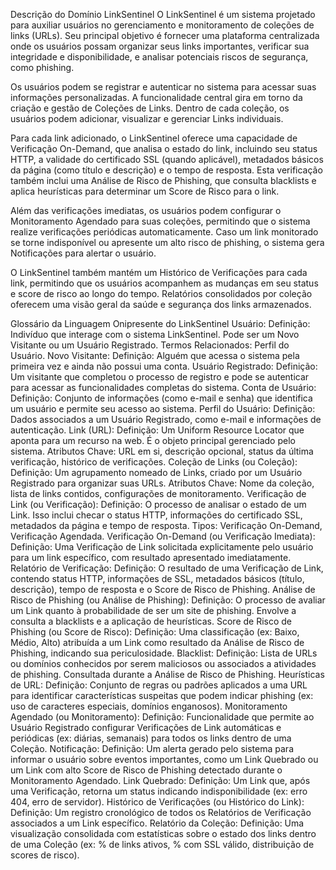 Descrição do Domínio LinkSentinel
O LinkSentinel é um sistema projetado para auxiliar usuários no gerenciamento e monitoramento de coleções de links (URLs). Seu principal objetivo é fornecer uma plataforma centralizada onde os usuários possam organizar seus links importantes, verificar sua integridade e disponibilidade, e analisar potenciais riscos de segurança, como phishing.

Os usuários podem se registrar e autenticar no sistema para acessar suas informações personalizadas. A funcionalidade central gira em torno da criação e gestão de Coleções de Links. Dentro de cada coleção, os usuários podem adicionar, visualizar e gerenciar Links individuais.

Para cada link adicionado, o LinkSentinel oferece uma capacidade de Verificação On-Demand, que analisa o estado do link, incluindo seu status HTTP, a validade do certificado SSL (quando aplicável), metadados básicos da página (como título e descrição) e o tempo de resposta. Esta verificação também inclui uma Análise de Risco de Phishing, que consulta blacklists e aplica heurísticas para determinar um Score de Risco para o link.

Além das verificações imediatas, os usuários podem configurar o Monitoramento Agendado para suas coleções, permitindo que o sistema realize verificações periódicas automaticamente. Caso um link monitorado se torne indisponível ou apresente um alto risco de phishing, o sistema gera Notificações para alertar o usuário.

O LinkSentinel também mantém um Histórico de Verificações para cada link, permitindo que os usuários acompanhem as mudanças em seu status e score de risco ao longo do tempo. Relatórios consolidados por coleção oferecem uma visão geral da saúde e segurança dos links armazenados.

Glossário da Linguagem Onipresente do LinkSentinel
Usuário:
Definição: Indivíduo que interage com o sistema LinkSentinel. Pode ser um Novo Visitante ou um Usuário Registrado.
Termos Relacionados: Perfil do Usuário.
Novo Visitante:
Definição: Alguém que acessa o sistema pela primeira vez e ainda não possui uma conta.
Usuário Registrado:
Definição: Um visitante que completou o processo de registro e pode se autenticar para acessar as funcionalidades completas do sistema.
Conta de Usuário:
Definição: Conjunto de informações (como e-mail e senha) que identifica um usuário e permite seu acesso ao sistema.
Perfil do Usuário:
Definição: Dados associados a um Usuário Registrado, como e-mail e informações de autenticação.
Link (URL):
Definição: Um Uniform Resource Locator que aponta para um recurso na web. É o objeto principal gerenciado pelo sistema.
Atributos Chave: URL em si, descrição opcional, status da última verificação, histórico de verificações.
Coleção de Links (ou Coleção):
Definição: Um agrupamento nomeado de Links, criado por um Usuário Registrado para organizar suas URLs.
Atributos Chave: Nome da coleção, lista de links contidos, configurações de monitoramento.
Verificação de Link (ou Verificação):
Definição: O processo de analisar o estado de um Link. Isso inclui checar o status HTTP, informações do certificado SSL, metadados da página e tempo de resposta.
Tipos: Verificação On-Demand, Verificação Agendada.
Verificação On-Demand (ou Verificação Imediata):
Definição: Uma Verificação de Link solicitada explicitamente pelo usuário para um link específico, com resultado apresentado imediatamente.
Relatório de Verificação:
Definição: O resultado de uma Verificação de Link, contendo status HTTP, informações de SSL, metadados básicos (título, descrição), tempo de resposta e o Score de Risco de Phishing.
Análise de Risco de Phishing (ou Análise de Phishing):
Definição: O processo de avaliar um Link quanto à probabilidade de ser um site de phishing. Envolve a consulta a blacklists e a aplicação de heurísticas.
Score de Risco de Phishing (ou Score de Risco):
Definição: Uma classificação (ex: Baixo, Médio, Alto) atribuída a um Link como resultado da Análise de Risco de Phishing, indicando sua periculosidade.
Blacklist:
Definição: Lista de URLs ou domínios conhecidos por serem maliciosos ou associados a atividades de phishing. Consultada durante a Análise de Risco de Phishing.
Heurísticas de URL:
Definição: Conjunto de regras ou padrões aplicados a uma URL para identificar características suspeitas que podem indicar phishing (ex: uso de caracteres especiais, domínios enganosos).
Monitoramento Agendado (ou Monitoramento):
Definição: Funcionalidade que permite ao Usuário Registrado configurar Verificações de Link automáticas e periódicas (ex: diárias, semanais) para todos os links dentro de uma Coleção.
Notificação:
Definição: Um alerta gerado pelo sistema para informar o usuário sobre eventos importantes, como um Link Quebrado ou um Link com alto Score de Risco de Phishing detectado durante o Monitoramento Agendado.
Link Quebrado:
Definição: Um Link que, após uma Verificação, retorna um status indicando indisponibilidade (ex: erro 404, erro de servidor).
Histórico de Verificações (ou Histórico do Link):
Definição: Um registro cronológico de todos os Relatórios de Verificação associados a um Link específico.
Relatório da Coleção:
Definição: Uma visualização consolidada com estatísticas sobre o estado dos links dentro de uma Coleção (ex: % de links ativos, % com SSL válido, distribuição de scores de risco).